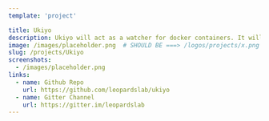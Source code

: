 ```yaml
---
template: 'project'

title: Ukiyo
description: Ukiyo will act as a watcher for docker containers. It will run alongside with the other running containers and will be responsible for automatic updates. Updates will be based on push based model compared to existing solutions such as watchtower and ouroboros. Push events will be recived from ukiyo via webhooks. Docker registries provide webhooks to subscribe and listen to image changes. Locally running images will change only after such an event is received by ukiyo. Pull based model can be implemented as an optional way of updating the running containers.
image: /images/placeholder.png  # SHOULD BE ===> /logos/projects/x.png
slug: /projects/Ukiyo
screenshots: 
  - /images/placeholder.png
links: 
  - name: Github Repo
    url: https://github.com/leopardslab/ukiyo
  - name: Gitter Channel
    url: https://gitter.im/leopardslab
---
```

